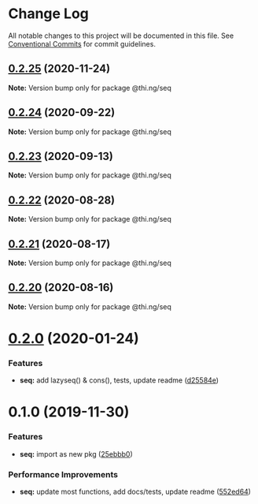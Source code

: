 # Change Log

All notable changes to this project will be documented in this file.
See [Conventional Commits](https://conventionalcommits.org) for commit guidelines.

## [0.2.25](https://github.com/thi-ng/umbrella/compare/@thi.ng/seq@0.2.24...@thi.ng/seq@0.2.25) (2020-11-24)

**Note:** Version bump only for package @thi.ng/seq





## [0.2.24](https://github.com/thi-ng/umbrella/compare/@thi.ng/seq@0.2.23...@thi.ng/seq@0.2.24) (2020-09-22)

**Note:** Version bump only for package @thi.ng/seq





## [0.2.23](https://github.com/thi-ng/umbrella/compare/@thi.ng/seq@0.2.22...@thi.ng/seq@0.2.23) (2020-09-13)

**Note:** Version bump only for package @thi.ng/seq





## [0.2.22](https://github.com/thi-ng/umbrella/compare/@thi.ng/seq@0.2.21...@thi.ng/seq@0.2.22) (2020-08-28)

**Note:** Version bump only for package @thi.ng/seq





## [0.2.21](https://github.com/thi-ng/umbrella/compare/@thi.ng/seq@0.2.20...@thi.ng/seq@0.2.21) (2020-08-17)

**Note:** Version bump only for package @thi.ng/seq





## [0.2.20](https://github.com/thi-ng/umbrella/compare/@thi.ng/seq@0.2.19...@thi.ng/seq@0.2.20) (2020-08-16)

**Note:** Version bump only for package @thi.ng/seq





# [0.2.0](https://github.com/thi-ng/umbrella/compare/@thi.ng/seq@0.1.0...@thi.ng/seq@0.2.0) (2020-01-24)

### Features

* **seq:** add lazyseq() & cons(), tests, update readme ([d25584e](https://github.com/thi-ng/umbrella/commit/d25584ed9b9600629d13f8f59217a3777372bb16))

# 0.1.0 (2019-11-30)

### Features

* **seq:** import as new pkg ([25ebbb0](https://github.com/thi-ng/umbrella/commit/25ebbb00d8f992beaf4eaa0c855337c5932d6c1c))

### Performance Improvements

* **seq:** update most functions, add docs/tests, update readme ([552ed64](https://github.com/thi-ng/umbrella/commit/552ed646b5527569777500d0235de8e6d19ec67a))
